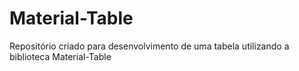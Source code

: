 # Material-Table
Repositório criado para desenvolvimento de uma tabela utilizando a biblioteca Material-Table
